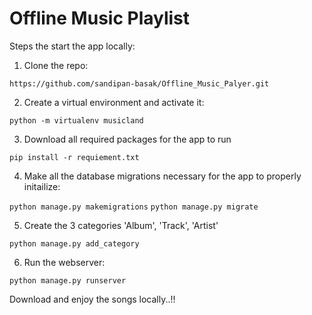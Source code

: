 # Offline Music Playlist

Steps the start the app locally:

1. Clone the repo:

`https://github.com/sandipan-basak/Offline_Music_Palyer.git`

2. Create a virtual environment and activate it: 

`python -m virtualenv musicland`

3. Download all required packages for the app to run

`pip install -r requiement.txt`

4. Make all the database migrations necessary for the app to properly initailize:

`python manage.py makemigrations`
`python manage.py migrate`

5. Create the 3 categories 'Album', 'Track', 'Artist'

`python manage.py add_category`

6. Run the webserver:

`python manage.py runserver`

Download and enjoy the songs locally..!!

